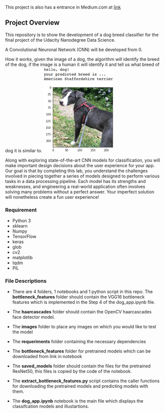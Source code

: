 This project is also has a entrance in Medium.com at [link](https://medium.com/@denizdoruknuholu/dog-breed-classification-using-cnns-f042fbe0f333)

[//]: # (Image References)

[image1]: ./images/sample_dog_output.png "Sample Output"
[image2]: ./images/vgg16_model.png "VGG-16 Model Keras Layers"
[image3]: ./images/vgg16_model_draw.png "VGG16 Model Figure"


## Project Overview

This repository is to show the development of a dog breed classifier for the final project of the Udacity Nanodegree Data Science.

A Convolutional Neuronal Network (CNN) will be developed from 0.

How it works, given the image of a dog, the algorithm will identify the breed of the dog, if the image is a human it will identify it and tell us what breed of dog it is similar to.
![Sample Output][image1]

Along with exploring state-of-the-art CNN models for classification, you will make important design decisions about the user experience for your app.  Our goal is that by completing this lab, you understand the challenges involved in piecing together a series of models designed to perform various tasks in a data processing pipeline.  Each model has its strengths and weaknesses, and engineering a real-world application often involves solving many problems without a perfect answer.  Your imperfect solution will nonetheless create a fun user experience!

### Requirement
- Python 3
- sklearn
- Numpy
- TensorFlow  
- keras
- glob
- cv2
- matplotlib
- tqdm
- PIL

### File Descriptions
- There are 4 folders, 1 notebooks and 1 python script in this repo. The **bottleneck_features** folder should contain the VGG16 bottleneck features which is implemented in the Step 4 of the dog_app.ipynb file.

- The **haarcascades** folder should contain the OpenCV haarcascades face detector model.

- The **images** folder to place any images on which you would like to test the model

- The **requeriments** folder containing the necessary dependencies

- The **bottleneck_features** folder for pretrained models which can be downloaded from link in notebook

- The **saved_models** folder should contain the files for the pretrained ResNet50, this files is copied by the code of the notebook.

- The **extract_bottleneck_features.py** script contains the caller functions for downloading the pretrained models and predicting models with them.

- The **dog_app.ipynb** notebook is the main file which displays the classifcation models and illustartions.
